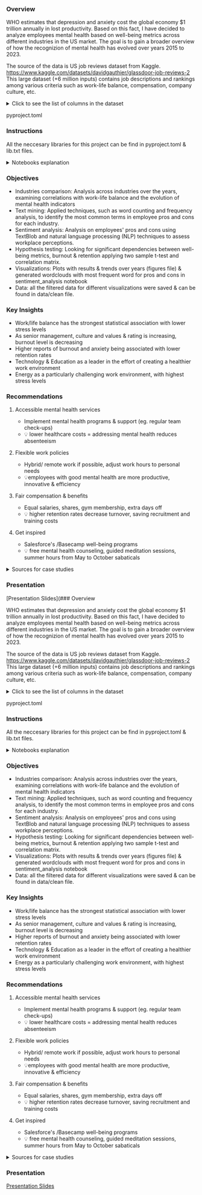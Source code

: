 ### Overview

WHO estimates that depression and anxiety cost the global economy $1 trillion annually in lost productivity. Based on this fact, I have decided to analyze employees mental health based on well-being metrics across different industries in the US market. The goal is to gain a broader overview of 
how the recognizion of mental health has evolved over years 2015 to 2023.

The source of the data is US job reviews dataset from Kaggle.
https://www.kaggle.com/datasets/davidgauthier/glassdoor-job-reviews-2
This large dataset (+6 million inputs) contains job descriptions and rankings among various criteria such as work-life balance, compensation, company culture, etc.


<details>

  <summary>Click to see the list of columns in the dataset</summary>

  ### Columns: 
  
  - rating: overall rating given by the employee (e.g., 5.0 out of 5)
  - status: indicates whether the reviewer is a current or former employee.
  - pros: lists the positive aspects of the company or job 
  - cons: lists the negative aspects faced in the company or job
  - recommend: indicates whether the employee would recommend the company to others
  - ceo_approval: reflects the employee’s opinion on the CEO’s leadership
  - career_opportunities: a rating indicating opportunities for professional growth and advancement
  - compensation_and_benefits: a rating reflecting satisfaction with salary, bonuses, and other benefits
  - senior_management: a rating evaluating the performance and effectiveness of senior leadership or management
  - work/life_balance: a rating that assesses how well the company supports balance between work and personal life
  - culture_and_values: a rating reflecting the company’s culture, values, and overall work environment
  - diversity_and_inclusion: a rating indicating the company’s efforts for an inclusive and diverse workplace
  - job: job title of the reviewer providing the feedback
  - year: when the review was submitted
  - firm_name: name of the company being reviewed

</details>

pyproject.toml


### Instructions
All the neccesary libraries for this project can be find in pyproject.toml & lib.txt files.


<details>
  <summary>Notebooks explanation</summary>
  
  - glassdoor_cleaning.ipynb notebook contains scripts for cleaning and preprocessing raw data
  - well_being_analysis.ipynb & job&industries.ipynb contains scripts for analaysis the evolution of well-being metrics over years focusing on particular companies and jobs
  - department_analysis.ipynb contains scripts for analaysis the evolution of well-being metrics over years per industries
  - sentiment_analysis.ipynb has scripts for collect data on overall sentiment & analyze frequently mentioned keywords
  - hypothesis_tesing.ipynb based on our KPI's we are testing the given hypothesis

</details>

### Objectives

- Industries comparison: Analysis across industries over the years, examining correlations with work-life balance and the evolution of mental health indicators
- Text mining: Applied techniques, such as word counting and frequency analysis, to identify the most common terms in employee pros and cons for each industry.
- Sentiment analysis: Analysis on employees' pros and cons using TextBlob and natural language processing (NLP) techniques to assess workplace perceptions.
- Hypothesis testing: Looking for significant dependencies between well-being metrics, burnout & retention applying two sample t-test and correlation matrix.
- Visualizations: Plots with results & trends over years (figures file) & generated wordclouds with most frequent word for pros and cons in sentiment_analysis notebook
- Data: all the filtered data for different visualizations were saved & can be found in data/clean file.

### Key Insights
- Work/life balance has the strongest statistical association with lower stress levels 
- As senior management, culture and values & rating is increasing, burnout level is decreasing
- Higher reports of burnout and anxiety being associated with lower retention rates
- Technology & Education as a leader in the effort of creating a healthier work environment
- Energy as a particularly challenging work environment, with highest stress levels

### Recommendations
1. Accessible mental health services
   - Implement mental health programs & support (eg. regular team check-ups)
   - 💡 lower healthcare costs = addressing mental health reduces absenteeism
  
2. Flexible work policies
   - Hybrid/ remote work if possible, adjust work hours to personal needs
   - 💡employees with good mental health are more productive,  innovative & efficiency

3. Fair compensation & benefits
   - Equal salaries, shares, gym membership, extra days off
   - 💡 higher retention rates decrease turnover, saving recruitment and training costs
  
4. Get inspired
   - Salesforce's /Basecamp well-being programs
   - 💡 free mental health counseling, guided meditation sessions, summer hours from May to October  sabaticals

<details>
  <summary>Sources for case studies</summary>
  - https://www.who.int/teams/mental-health-and-substance-use/promotion-prevention/mental-health-in-the-workplace
  - https://pmc.ncbi.nlm.nih.gov/articles/PMC3698814/
  - https://medium.com/heart-at-work/what-basecamps-ceo-jason-fried-taught-me-about-burnout-simplicity-and-saying-no-8f59441e533e

</details>

### Presentation
[Presentation Slides](### Overview

WHO estimates that depression and anxiety cost the global economy $1 trillion annually in lost productivity. Based on this fact, I have decided to analyze employees mental health based on well-being metrics across different industries in the US market. The goal is to gain a broader overview of 
how the recognizion of mental health has evolved over years 2015 to 2023.

The source of the data is US job reviews dataset from Kaggle.
https://www.kaggle.com/datasets/davidgauthier/glassdoor-job-reviews-2
This large dataset (+6 million inputs) contains job descriptions and rankings among various criteria such as work-life balance, compensation, company culture, etc.


<details>

  <summary>Click to see the list of columns in the dataset</summary>

  ### Columns: 
  
  - rating: overall rating given by the employee (e.g., 5.0 out of 5)
  - status: indicates whether the reviewer is a current or former employee.
  - pros: lists the positive aspects of the company or job 
  - cons: lists the negative aspects faced in the company or job
  - recommend: indicates whether the employee would recommend the company to others
  - ceo_approval: reflects the employee’s opinion on the CEO’s leadership
  - career_opportunities: a rating indicating opportunities for professional growth and advancement
  - compensation_and_benefits: a rating reflecting satisfaction with salary, bonuses, and other benefits
  - senior_management: a rating evaluating the performance and effectiveness of senior leadership or management
  - work/life_balance: a rating that assesses how well the company supports balance between work and personal life
  - culture_and_values: a rating reflecting the company’s culture, values, and overall work environment
  - diversity_and_inclusion: a rating indicating the company’s efforts for an inclusive and diverse workplace
  - job: job title of the reviewer providing the feedback
  - year: when the review was submitted
  - firm_name: name of the company being reviewed

</details>

pyproject.toml


### Instructions
All the neccesary libraries for this project can be find in pyproject.toml & lib.txt files.


<details>
  <summary>Notebooks explanation</summary>
  
  - glassdoor_cleaning.ipynb notebook contains scripts for cleaning and preprocessing raw data
  - well_being_analysis.ipynb & job&industries.ipynb contains scripts for analaysis the evolution of well-being metrics over years focusing on particular companies and jobs
  - department_analysis.ipynb contains scripts for analaysis the evolution of well-being metrics over years per industries
  - sentiment_analysis.ipynb has scripts for collect data on overall sentiment & analyze frequently mentioned keywords
  - hypothesis_tesing.ipynb based on our KPI's we are testing the given hypothesis

</details>

### Objectives

- Industries comparison: Analysis across industries over the years, examining correlations with work-life balance and the evolution of mental health indicators
- Text mining: Applied techniques, such as word counting and frequency analysis, to identify the most common terms in employee pros and cons for each industry.
- Sentiment analysis: Analysis on employees' pros and cons using TextBlob and natural language processing (NLP) techniques to assess workplace perceptions.
- Hypothesis testing: Looking for significant dependencies between well-being metrics, burnout & retention applying two sample t-test and correlation matrix.
- Visualizations: Plots with results & trends over years (figures file) & generated wordclouds with most frequent word for pros and cons in sentiment_analysis notebook
- Data: all the filtered data for different visualizations were saved & can be found in data/clean file.

### Key Insights
- Work/life balance has the strongest statistical association with lower stress levels 
- As senior management, culture and values & rating is increasing, burnout level is decreasing
- Higher reports of burnout and anxiety being associated with lower retention rates
- Technology & Education as a leader in the effort of creating a healthier work environment
- Energy as a particularly challenging work environment, with highest stress levels

### Recommendations
1. Accessible mental health services
   - Implement mental health programs & support (eg. regular team check-ups)
   - 💡 lower healthcare costs = addressing mental health reduces absenteeism
  
2. Flexible work policies
   - Hybrid/ remote work if possible, adjust work hours to personal needs
   - 💡employees with good mental health are more productive,  innovative & efficiency

3. Fair compensation & benefits
   - Equal salaries, shares, gym membership, extra days off
   - 💡 higher retention rates decrease turnover, saving recruitment and training costs
  
4. Get inspired
   - Salesforce's /Basecamp well-being programs
   - 💡 free mental health counseling, guided meditation sessions, summer hours from May to October  sabaticals

<details>
  <summary>Sources for case studies</summary>
  
  - https://www.who.int/teams/mental-health-and-substance-use/promotion-prevention/mental-health-in-the-workplace
  - https://pmc.ncbi.nlm.nih.gov/articles/PMC3698814/
  - https://medium.com/heart-at-work/what-basecamps-ceo-jason-fried-taught-me-about-burnout-simplicity-and-saying-no-8f59441e533e

</details>

### Presentation
[Presentation Slides](https://www.canva.com/design/DAGY6bhs84I/Hkgb_bPwjE8ZO7rhKvnIqA/edit?utm_content=DAGY6bhs84I&utm_campaign=designshare&utm_medium=link2&utm_source=sharebutton)




